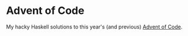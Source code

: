 # Advent of Code

My hacky Haskell solutions to this year's (and previous) [Advent of Code](http://adventofcode.com/2017).